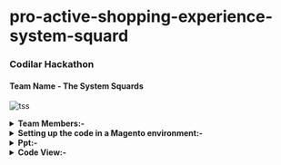 # pro-active-shopping-experience-system-squard

### Codilar Hackathon
#### Team Name - The System Squards
![tss](https://github.com/itzsanjayCodilar/pro-active-shopping-experience-system-squard/assets/141260811/cbad89b7-b7f0-44ac-8f21-ed6b224775e9)



<details><summary><b>Team Members:-</b></summary>

            - Rafsal K R            - rafsal.kr@codilar.com
            - Lehan Max Dsouza      - lehanmax.d@codilar.com
            - Sachin Kumar Biswal   - sachin.b@codilar.com
            - Sanjay Kumar Das      - sanjay.d@codilar.com
            - Bhaktahari Pallai     - bhaktahari.p@codilar.com

</details>            

<details><summary><b>Setting up the code in a Magento environment:-</b></summary>
                        
            Prerequisites:
                        Make sure you have a working Magento installation set up. This includes having a web server, PHP, and a MySQL database configured and running.
                        
            Clone the Repository:
                        Open a terminal and navigate to the root directory of your Magento installation (where your Magento files are located). Clone the repository into this directory:
                        
                        
                        git clone https://github.com/itzsanjayCodilar/pro-active-shopping-experience-system-squard.git .
                        Note the trailing period (.) after the repository URL, which clones the repository into the current directory.
                        
            Install Composer Dependencies:
                        Magento often relies on third-party libraries installed via Composer. Navigate to your Magento root directory and install the required dependencies:
                        
                        composer install
            Configure Magento:
                        You'll need to configure your Magento installation to use the database, web server, and other settings. This may involve creating a app/etc/env.php file if it's not present and setting up the database connection.
                        
            Run Magento Setup:
                        bin/magento setup:upgrade
                        bin/magento setup:di:compile
                        bin/magento setup:static-content:deploy
                        bin/magento cache:flush
                        
                        Set Permissions:
                        Ensure the appropriate file permissions are set for your Magento files. This can vary depending on your server setup.

</details>   

<details><summary><b>Ppt:-</b></summary>
            
        https://docs.google.com/presentation/d/1f9TKOA__aLlNC5IkpFFvvKQWg4HPssLmiXZMZybTx-M/edit?usp=sharing
        
</details>

<details><summary><b>Code View:-</b></summary>
    Open the link in browser:-  
          https://github1s.com/itzsanjayCodilar/pro-active-shopping-experience-system-squard
 </details>
